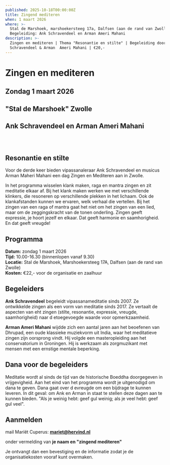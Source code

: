 ```yaml
---
published: 2025-10-18T00:00:00Z
title: Zingend mediteren
when: 1 maart 2026
where: >-
  Stal de Marshoek, marshoekersteeg 17a, Dalfsen (aan de rand van Zwolle) 
  Begeleiding: Ank Schravendeel en Arman Ameri Mahani
description: >-
  Zingen en mediteren | Thema "Resonantie en stilte" | Begeleiding door Ank
  Schravendeel & Arman  Ameri Mahani | €20,-
---
```

# Zingen en mediteren

## Zondag 1 maart 2026

## "Stal de Marshoek"  Zwolle

## Ank Schravendeel en Arman Ameri Mahani

##

&nbsp;

## Resonantie en stilte

Voor de derde keer bieden vipassanaleraar Ank Schravendeel en musicus Arman Maheri Mahani een dag Zingen en Mediteren aan in Zwolle.

In het programma wisselen klank maken, raga en mantra zingen en zit meditatie elkaar af. Bij het klank maken werken we met verschillende klinkers, die resoneren op verschillende plekken in het lichaam. Ook de klankafstanden kunnen we ervaren, welk verhaal die vertellen. Bij het zingen van een  raga of mantra gaat het niet om het zingen van een lied, maar om de zeggingskracht van de tonen onderling. Zingen geeft expressie, je hoort jezelf en elkaar. Dat geeft harmonie en saamhorigheid. En dat geeft vreugde!

## Programma

**Datum:** zondag 1 maart 2026<br> **Tijd:** 10.00-16.30 (binnenlopen vanaf 9.30)<br> **Locatie:** Stal de Marshoek, Marshoekersteeg 17A, Dalfsen (aan de rand van Zwolle)<br> **Kosten:** €22,- voor de organisatie en zaalhuur

## Begeleiders

**Ank Schravendeel** begeleidt vipassanameditatie sinds 2007. Ze ontwikkelde zingen als een vorm van meditatie sinds 2017. Ze vertaalt de aspecten van eht zingen (stilte, resonantie, expressie, vreugde, saamhorigheid) naar d etoegevoegde waarde voor opmerkzaamheid.

**Arman Ameri Mahani** wijdde zich een aantal jaren aan het beoefenen van Dhrupad, een oude klassieke muziekvorm uit India, waar het meditatieve zingen zijn oorsprong vindt. Hij volgde een masteropleiding aan het conservatorium in Groningen. Hij is werkzaam als zorgmuzikant met mensen met een ernstige mentale beperking.

## Dana voor de begeleiders

Meditatie wordt al sinds de tijd van de historische Boeddha doorgegeven in vrijgevigheid. Aan het eind van het programma wordt je uitgenodigd om dana te geven. Dana gaat over d evreugde om een bijdrage te kunnen leveren. In dit geval: om Ank en Arman in staat te stellen deze dagen aan te kunnen bieden. "Als je weinig hebt: geef gul weinig; als je veel hebt: geef gul veel".

## Aanmelden

mail Mariët Cuperus: **mariet@hervind.nl**

onder vermelding van **je naam en "zingend mediteren"**

Je ontvangt dan een bevestiging en de informatie zodat je de organisatiekosten vooraf kunt overmaken.

&nbsp;